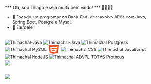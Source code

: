 *** Olá, sou Thiago e seja muito bem vindo! *** 🤜🏾🤛🏾

- 🌱 Focado em programar no Back-End, desenvolvo API's com Java, Spring Boot, Postgre e Mysql.
- 🤠 Ele/dele            

<div style="display: inline_block"><br>
  <img align="center" alt="Thimachal-Java" height="60" width="60" src="https://icongr.am/devicon/java-original-wordmark.svg?size=128&color=currentColor"> <img align="center" alt="Thimachal-Java" height="60" width="60" src="https://cdn.jsdelivr.net/gh/devicons/devicon/icons/spring/spring-original-wordmark.svg"> 
  <img align="center" alt="Thimachal Postgress" height="50" width="50" src="https://icongr.am/devicon/postgresql-plain-wordmark.svg?size=128&color=6d85b6">
  <img align="center" alt="Thimachal MySQL" height="100" width="70" src= "https://cdn.jsdelivr.net/gh/devicons/devicon/icons/mysql/mysql-plain-wordmark.svg">
  <img align="center" alt="Thimachal HTML" height="30" width="40" src="https://raw.githubusercontent.com/devicons/devicon/master/icons/html5/html5-original.svg">
  <img align="center" alt="Thimachal CSS" height="30" width="40" src="https://icongr.am/devicon/css3-original.svg?size=128&color=currentColor">
  <img align="center" alt="Thimachal JavaScript" height="30" width="40" src="https://icongr.am/devicon/javascript-original.svg?size=128&color=currentColor">
  <img align="center" alt="Thimachal NodeJS" height="100" width="100" src="https://icongr.am/devicon/nodejs-original-wordmark.svg?size=128&color=currentColor">
  <img align="center" alt="Thimachal ADVPL TOTVS Protheus" height="50" width="50" src="https://s3.amazonaws.com//beta-img.b2bstack.net/uploads/production/provider/image/1/totvs-logo.jpg">


<div>

<img width=40% align="center" src="https://github-readme-stats.vercel.app/api/top-langs/?username=Thimachal&hide_progress=true&theme=transparent" />

</div>

 
##
<div> 
    <a href="https://www.linkedin.com/in/thiago-oliveira-tmo/" target="_blank"> <img src="https://img.shields.io/badge/-LinkedIn-%230077B5?style=for-the-badge&logo=linkedin&logoColor=white"></a> 
</div>
